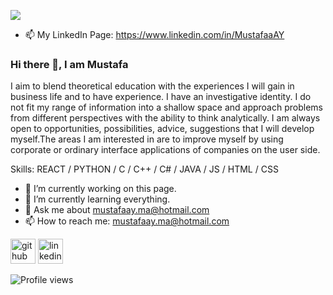![](https://arturssmirnovs.github.io/github-profile-readme-generator/images/banner.png)
- 📫 My LinkedIn Page: https://www.linkedin.com/in/MustafaaAY  
### Hi there 👋, I am Mustafa
I aim to blend theoretical education with the experiences I will gain in business life and to have experience. I have an investigative identity. I do not fit my range of information into a shallow space and approach problems from different perspectives with the ability to think analytically. I am always open to opportunities, possibilities, advice, suggestions that I will develop myself.The areas I am interested in are to improve myself by using corporate or ordinary interface applications of companies on the user side.

Skills: REACT / PYTHON / C / C++ / C# / JAVA / JS / HTML / CSS

- 🔭 I’m currently working on this page. 
- 🌱 I’m currently learning everything.
- 💬 Ask me about mustafaay.ma@hotmail.com 
- 📫 How to reach me: mustafaay.ma@hotmail.com 


[<img src='https://cdn.jsdelivr.net/npm/simple-icons@3.0.1/icons/github.svg' alt='github' height='40'>](https://github.com/MustafaaAY)  [<img src='https://cdn.jsdelivr.net/npm/simple-icons@3.0.1/icons/linkedin.svg' alt='linkedin' height='40'>](https://www.linkedin.com/in/MustafaaAY/)  

![Profile views](https://gpvc.arturio.dev/MustafaaAY)  
